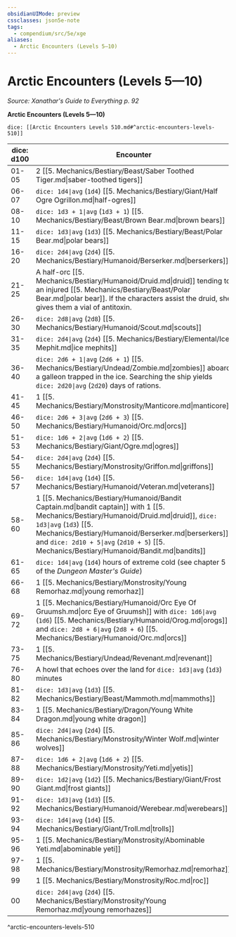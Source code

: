 ```yaml
---
obsidianUIMode: preview
cssclasses: json5e-note
tags:
  - compendium/src/5e/xge
aliases:
  - Arctic Encounters (Levels 5—10)
---
```

# Arctic Encounters (Levels 5—10)
*Source: Xanathar's Guide to Everything p. 92* 

**Arctic Encounters (Levels 5—10)**

`dice: [[Arctic Encounters Levels 510.md#^arctic-encounters-levels-510]]`

| dice: d100 | Encounter |
|------------|-----------|
| 01-05 | 2 [[5. Mechanics/Bestiary/Beast/Saber Toothed Tiger.md\|saber-toothed tigers]] |
| 06-07 | `dice: 1d4\|avg` (`1d4`) [[5. Mechanics/Bestiary/Giant/Half Ogre Ogrillon.md\|half-ogres]] |
| 08-10 | `dice: 1d3 + 1\|avg` (`1d3 + 1`) [[5. Mechanics/Bestiary/Beast/Brown Bear.md\|brown bears]] |
| 11-15 | `dice: 1d3\|avg` (`1d3`) [[5. Mechanics/Bestiary/Beast/Polar Bear.md\|polar bears]] |
| 16-20 | `dice: 2d4\|avg` (`2d4`) [[5. Mechanics/Bestiary/Humanoid/Berserker.md\|berserkers]] |
| 21-25 | A half-orc [[5. Mechanics/Bestiary/Humanoid/Druid.md\|druid]] tending to an injured [[5. Mechanics/Bestiary/Beast/Polar Bear.md\|polar bear]]. If the characters assist the druid, she gives them a vial of antitoxin. |
| 26-30 | `dice: 2d8\|avg` (`2d8`) [[5. Mechanics/Bestiary/Humanoid/Scout.md\|scouts]] |
| 31-35 | `dice: 2d4\|avg` (`2d4`) [[5. Mechanics/Bestiary/Elemental/Ice Mephit.md\|ice mephits]] |
| 36-40 | `dice: 2d6 + 1\|avg` (`2d6 + 1`) [[5. Mechanics/Bestiary/Undead/Zombie.md\|zombies]] aboard a galleon trapped in the ice. Searching the ship yields `dice: 2d20\|avg` (`2d20`) days of rations. |
| 41-45 | 1 [[5. Mechanics/Bestiary/Monstrosity/Manticore.md\|manticore]] |
| 46-50 | `dice: 2d6 + 3\|avg` (`2d6 + 3`) [[5. Mechanics/Bestiary/Humanoid/Orc.md\|orcs]] |
| 51-53 | `dice: 1d6 + 2\|avg` (`1d6 + 2`) [[5. Mechanics/Bestiary/Giant/Ogre.md\|ogres]] |
| 54-55 | `dice: 2d4\|avg` (`2d4`) [[5. Mechanics/Bestiary/Monstrosity/Griffon.md\|griffons]] |
| 56-57 | `dice: 1d4\|avg` (`1d4`) [[5. Mechanics/Bestiary/Humanoid/Veteran.md\|veterans]] |
| 58-60 | 1 [[5. Mechanics/Bestiary/Humanoid/Bandit Captain.md\|bandit captain]] with 1 [[5. Mechanics/Bestiary/Humanoid/Druid.md\|druid]], `dice: 1d3\|avg` (`1d3`) [[5. Mechanics/Bestiary/Humanoid/Berserker.md\|berserkers]], and `dice: 2d10 + 5\|avg` (`2d10 + 5`) [[5. Mechanics/Bestiary/Humanoid/Bandit.md\|bandits]] |
| 61-65 | `dice: 1d4\|avg` (`1d4`) hours of extreme cold (see chapter 5 of the *Dungeon Master's Guide*) |
| 66-68 | 1 [[5. Mechanics/Bestiary/Monstrosity/Young Remorhaz.md\|young remorhaz]] |
| 69-72 | 1 [[5. Mechanics/Bestiary/Humanoid/Orc Eye Of Gruumsh.md\|orc Eye of Gruumsh]] with `dice: 1d6\|avg` (`1d6`) [[5. Mechanics/Bestiary/Humanoid/Orog.md\|orogs]] and `dice: 2d8 + 6\|avg` (`2d8 + 6`) [[5. Mechanics/Bestiary/Humanoid/Orc.md\|orcs]] |
| 73-75 | 1 [[5. Mechanics/Bestiary/Undead/Revenant.md\|revenant]] |
| 76-80 | A howl that echoes over the land for `dice: 1d3\|avg` (`1d3`) minutes |
| 81-82 | `dice: 1d3\|avg` (`1d3`) [[5. Mechanics/Bestiary/Beast/Mammoth.md\|mammoths]] |
| 83-84 | 1 [[5. Mechanics/Bestiary/Dragon/Young White Dragon.md\|young white dragon]] |
| 85-86 | `dice: 2d4\|avg` (`2d4`) [[5. Mechanics/Bestiary/Monstrosity/Winter Wolf.md\|winter wolves]] |
| 87-88 | `dice: 1d6 + 2\|avg` (`1d6 + 2`) [[5. Mechanics/Bestiary/Monstrosity/Yeti.md\|yetis]] |
| 89-90 | `dice: 1d2\|avg` (`1d2`) [[5. Mechanics/Bestiary/Giant/Frost Giant.md\|frost giants]] |
| 91-92 | `dice: 1d3\|avg` (`1d3`) [[5. Mechanics/Bestiary/Humanoid/Werebear.md\|werebears]] |
| 93-94 | `dice: 1d4\|avg` (`1d4`) [[5. Mechanics/Bestiary/Giant/Troll.md\|trolls]] |
| 95-96 | 1 [[5. Mechanics/Bestiary/Monstrosity/Abominable Yeti.md\|abominable yeti]] |
| 97-98 | 1 [[5. Mechanics/Bestiary/Monstrosity/Remorhaz.md\|remorhaz]] |
| 99 | 1 [[5. Mechanics/Bestiary/Monstrosity/Roc.md\|roc]] |
| 00 | `dice: 2d4\|avg` (`2d4`) [[5. Mechanics/Bestiary/Monstrosity/Young Remorhaz.md\|young remorhazes]] |
^arctic-encounters-levels-510
